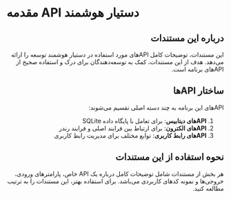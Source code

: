 # مقدمه API دستیار هوشمند

<div dir="rtl">

## درباره این مستندات

این مستندات، توضیحات کامل API‌های مورد استفاده در دستیار هوشمند توسعه را ارائه می‌دهد. هدف از این مستندات، کمک به توسعه‌دهندگان برای درک و استفاده صحیح از API‌های برنامه است.

## ساختار API‌ها

API‌های این برنامه به چند دسته اصلی تقسیم می‌شوند:

1. **API‌های دیتابیس**: برای تعامل با پایگاه داده SQLite
2. **API‌های الکترون**: برای ارتباط بین فرایند اصلی و فرایند رندر
3. **API‌های رابط کاربری**: توابع مختلف برای مدیریت رابط کاربری

## نحوه استفاده از این مستندات

هر بخش از مستندات شامل توضیحات کامل درباره یک API خاص، پارامترهای ورودی، خروجی‌ها و نمونه کدهای کاربردی می‌باشد. برای استفاده بهتر، این مستندات را به ترتیب مطالعه کنید.

</div> 